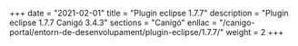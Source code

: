 +++
date        = "2021-02-01"
title       = "Plugin eclipse 1.7.7"
description = "Plugin eclipse 1.7.7 Canigó 3.4.3"
sections    = "Canigó"
enllac		= "/canigo-portal/entorn-de-desenvolupament/plugin-eclipse/1.7.7/"
weight		= 2
+++
